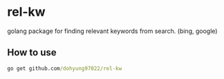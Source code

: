 # rel-kw
golang package for finding relevant keywords from search. (bing, google)

## How to use
```cmd
go get github.com/dohyung97022/rel-kw
